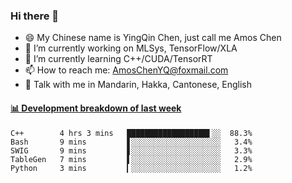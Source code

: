 ### Hi there 👋
- 😄 My Chinese name is YingQin Chen, just call me Amos Chen
- 🔭 I’m currently working on MLSys, TensorFlow/XLA
- 🌱 I’m currently learning C++/CUDA/TensorRT
- 📫 How to reach me: AmosChenYQ@foxmail.com
- 💬 Talk with me in Mandarin, Hakka, Cantonese, English

<!-- waka-box start -->
#### <a href="https://gist.github.com/becb911736b10de673d72f2a472b1e52" target="_blank">📊 Development breakdown of last week</a>
```text
C++        4 hrs 3 mins   ██████████████████▌░░  88.3%
Bash       9 mins         ▋░░░░░░░░░░░░░░░░░░░░   3.4%
SWIG       9 mins         ▋░░░░░░░░░░░░░░░░░░░░   3.3%
TableGen   7 mins         ▌░░░░░░░░░░░░░░░░░░░░   2.9%
Python     3 mins         ▎░░░░░░░░░░░░░░░░░░░░   1.2%
```
<!-- waka-box end -->


<!--
**AmosChenYQ/AmosChenYQ** is a ✨ _special_ ✨ repository because its `README.md` (this file) appears on your GitHub profile.

Here are some ideas to get you started:

- 🔭 I’m currently working on 
- 🌱 I’m currently learning ...
- 👯 I’m looking to collaborate on ...
- 🤔 I’m looking for help with ...
- 📫 How to reach me: AmosChenYQ@foxmail.com
- 😄 Pronouns: ...
- ⚡ Fun fact: ...
-->
